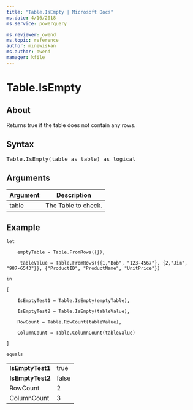 ```yaml
---
title: "Table.IsEmpty | Microsoft Docs"
ms.date: 4/16/2018
ms.service: powerquery

ms.reviewer: owend
ms.topic: reference
author: minewiskan
ms.author: owend
manager: kfile
---
```

# Table.IsEmpty

  
## About  
Returns true if the table does not contain any rows.  
  
## Syntax

<pre>
Table.IsEmpty(table as table) as logical  
</pre>
  
## Arguments  
  
|Argument|Description|  
|------------|---------------|  
|table|The Table to check.|  
  
## Example  

```powerquery-m
let  
  
    emptyTable = Table.FromRows({}),  
  
     tableValue = Table.FromRows({{1,"Bob", "123-4567"}, {2,"Jim", "987-6543"}}, {"ProductID", "ProductName", "UnitPrice"})  
  
in  
  
[  
  
    IsEmptyTest1 = Table.IsEmpty(emptyTable),  
  
    IsEmptyTest2 = Table.IsEmpty(tableValue),  
  
    RowCount = Table.RowCount(tableValue),  
  
    ColumnCount = Table.ColumnCount(tableValue)  
  
]  
  
equals  
```  
  
|||  
|-|-|  
|**IsEmptyTest1**|true|  
|**IsEmptyTest2**|false|  
|RowCount|2|  
|ColumnCount|3|  
  
